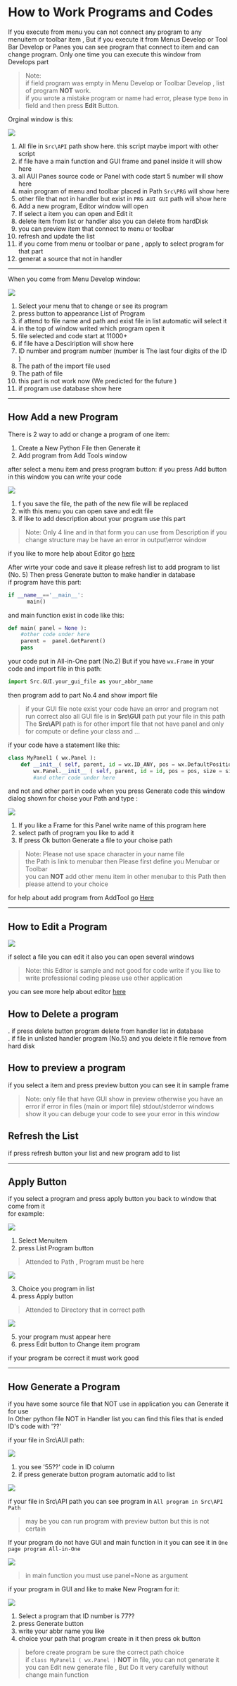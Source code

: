 How to Work Programs and Codes
===========================

If you execute from menu you can not connect any program to any menuitem or toolbar item ,
But if you execute it from Menus Develop or Tool Bar Develop or Panes 
you can see program that connect to item and can change program.
Only one time you can execute this window from Develops part 

> Note:  
if field program was empty in Menu Develop or Toolbar Develop , list of program **NOT** work.  
if you wrote a mistake program or name had error, please type ``Demo`` in field and then press __Edit__ Button.

Orginal window is this:

![](images/5/prg1-1.jpg)

1. All file in ``Src\API`` path show here. this script maybe import with other script
2. if file have a main function and GUI frame and panel inside it will show here
3. all AUI Panes source code or Panel with code start 5 number will show here
4. main program of menu and toolbar placed in Path ``Src\PRG`` will show here
5. other file that not in handler but exist in ``PRG AUI GUI`` path will show here 
6. Add a new program, Editor window will open
7. If select a item you can open and Edit it 
8. delete item from list or handler also you can delete from hardDisk
9. you can preview item that connect to menu or toolbar
10. refresh and update the list
11. if you come from menu or toolbar or pane , apply to select program for that part
12. generat a source that not in handler 

----------------------------------------------------------------

When you come from Menu Develop window:

![](images/5/mdprg2d-1.jpg)

1. Select your menu that to change or see its program
2. press button to appearance List of Program
3. if attend to file name and path and exist file in list automatic will select it
4. in the top of window writed which program open it
5. file selected and code start at 11000+
6. if file have a Desciription will show here
7. ID number and program number (number is The last four digits of the ID )
8. The path of the import file used
9. The path of file
10. this part is not work now (We predicted for the future )
11. if program use database show here

-----------------------------------------------------------------

How Add a new Program
---------------------

There is 2 way to add or change a program of one item:
1. Create a New Python File then Generate it 
2. Add program from Add Tools window

after select a menu item and press program button:
if you press Add button in this window you can write your code

![](images/5/aprg3-1.jpg)

1. f you save the file, the path of the new file will be replaced
2. with this menu you can open save and edit file
3. if like to add description about your program use this part

> Note: Only 4 line and in that form you can use from Description
> if you change structure may be have an error in output\error window

if you like to more help about Editor go [here](Editor.md)

After wirte your code and save it please refresh list to add program to list (No. 5)
Then press Generate button to make handler in database  
if program have this part: 
 ````python 
if __name__=='__main__':
       main()
 ````
and main function exist in code like this:
````python
def main( panel = None ):
    #other code under here
    parent =  panel.GetParent()
    pass
````
your code put in All-in-One part (No.2)
But if you have ```` wx.Frame ```` in your code and import file in this path:
````python
import Src.GUI.your_gui_file as your_abbr_name
````
then program add to part No.4 and show import file

>if your GUI file note exist your code have an error 
> and program not run correct 
> also all GUI file is in **Src\GUI** path put your file in this path  
> The **Src\API** path is for other import file that not have panel 
> and only for compute or define your class and ...

if your code have a statement like this:
````python
class MyPanel1 ( wx.Panel ):
	def __init__( self, parent, id = wx.ID_ANY, pos = wx.DefaultPosition, size = wx.Size( 500,300 ), style = wx.TAB_TRAVERSAL, name = wx.EmptyString ):
		wx.Panel.__init__ ( self, parent, id = id, pos = pos, size = size, style = style, name = name )
        #and other code under here
````
and not and other part in code when you press Generate code this window dialog shown
for choise your Path and type :

![](images/5/aprg3df1-1.jpg)

1. If you like a Frame for this Panel write name of this program here
2. select path of program you like to add it
3. If press Ok button Generate a file to your choise path

> Note: Please not use space character in your name file  
> the Path is link to menubar then Please first define you Menubar or Toolbar  
> you can **NOT** add other menu item in other menubar to this Path then please attend to your choice

for help about add program from AddTool go [Here](AddTool.md)

-----------------------------------------------------------------

How to Edit a Program
---------------------

![](images/5/eprg4.jpg)

if select a file you can edit it also you can open several windows

> Note: this Editor is sample and not good for code write
> if you like to write professional coding please use other application

you can see more help about editor [here](Editor.md)

How to Delete a program
-----------------------

. if press delete button program delete from handler list in database  
. if file in unlisted handler program (No.5) and you delete it file remove from hard disk

How to preview a program
------------------------

if you select a item and press preview button you can see it in sample frame  

> Note: only file that have GUI show in preview otherwise you have an error
> if error in files (main or import file) stdout/stderror windows show it
> you can debuge your code to see your error in this window

Refresh the List
----------------

if press refresh button your list and new program add to list

---------------------------------------------------------------

Apply Button
------------
if you select a program and press apply button you back to window that come from it  
for example:

![](images/5/aply1-1.jpg)

1. Select Menuitem
2. press List Program button

> Attended to Path , Program must be here

![](images/5/aply2-1.jpg)

3. Choice you program in list
4. press Apply button

> Attended to Directory that in correct path

![](images/5/aply3-1.jpg)

5. your program must appear here
6. press Edit button to Change item program

if your program be correct it must work good

---------------------------------------------------------------

How Generate a Program
----------------------

if you have some source file that NOT use in application you can 
Generate it for use  
In Other python file NOT in Handler list you can find this files
that is ended ID's code with '??'

if your file in Src\AUI path:

![](images/5/aui5a-1.jpg)

1. you see '55??' code in ID column
2. if press generate button program automatic add to list

![](images/5/aui5b-1.jpg)

if your file in Src\API path you can see program in ``All program in Src\API Path``

> may be you can run program with preview button
> but this is not certain

If your program do not have GUI and main function in it you
can see it in ``One page program All-in-One``

![](images/5/allin6a.jpg)

> in main function you must use panel=None as argument 

if your program in GUI and like to make New Program for it:

![](images/5/gnprg7a-1.jpg)

1. Select a program that ID number is 77??
2. press Generate button
3. write your abbr name you like 
4. choice your path that program create in it then press ok button

> before create program be sure the correct path choice  
> if ``class MyPanel1 ( wx.Panel )`` **NOT** in file, you can not generate it 
> you can Edit new generate file , But Do it very carefully without change main function

